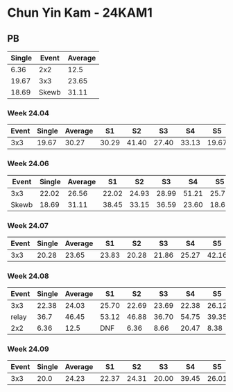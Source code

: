 # Chun Yin Kam - 24KAM1

## PB
|Single|Event|Average|
|----|----|----|
|6.36|2x2|12.5|
|19.67|3x3|23.65|
|18.69|Skewb|31.11|
### Week 24.04
|Event|Single|Average|S1|S2|S3|S4|S5|
|-----|-------|------|--|--|--|--|--|
|3x3|19.67|30.27|30.29|41.40|27.40|33.13|19.67|
### Week 24.06
|Event|Single|Average|S1|S2|S3|S4|S5|
|-----|-------|------|--|--|--|--|--|
|3x3|22.02|26.56|22.02|24.93|28.99|51.21|25.76|
|Skewb|18.69|31.11|38.45|33.15|36.59|23.60|18.69|
### Week 24.07
|Event|Single|Average|S1|S2|S3|S4|S5|
|-----|-------|------|--|--|--|--|--|
|3x3|20.28|23.65|23.83|20.28|21.86|25.27|42.16|
### Week 24.08
|Event|Single|Average|S1|S2|S3|S4|S5|
|-----|-------|------|--|--|--|--|--|
|3x3|22.38|24.03|25.70|22.69|23.69|22.38|26.12|
|relay|36.7|46.45|53.12|46.88|36.70|54.75|39.35|
|2x2|6.36|12.5|DNF|6.36|8.66|20.47|8.38|
### Week 24.09
|Event|Single|Average|S1|S2|S3|S4|S5|
|-----|-------|------|--|--|--|--|--|
|3x3|20.0|24.23|22.37|24.31|20.00|39.45|26.01|
